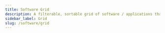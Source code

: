 ```yaml
---
title: Software Grid
description: A filterable, sortable grid of software / applications that Install Doctor supports provisioning.
sidebar_label: Grid
slug: /software/grid
---
```

